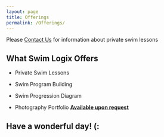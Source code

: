 ```yaml
---
layout: page
title: Offerings
permalink: /Offerings/
---
```

Please [Contact Us](https://jonnyphresh.github.io/Contact%20Us/) for information about private swim lessons

What Swim Logix Offers
-----------------------
- Private Swim Lessons


- Swim Program Building


- Swim Progression Diagram


- Photography Portfolio
[**Available upon request**](https://jonnyphresh.github.io/Contact%20Us/)

Have a wonderful day! (:
------------------------
